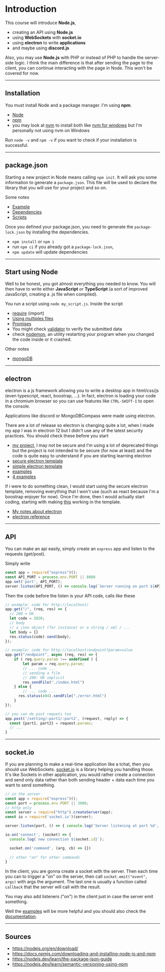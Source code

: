 # Introduction

This course will introduce **Node.js**,

* creating an API using **Node.js**
* using **WebSockets** with **socket.io**
* using **electron** to write **applications**
* and maybe using **discord.js**

Also, you may use **Node.js** with PHP or instead
of PHP to handle the server-side logic. I think the
main difference is that after sending the page to the
client, you can continue interacting with the page
in Node. This won't be covered for now.

<hr class="sr">

## Installation

You must install Node and a package manager. I'm using
**npm**.

* [Node](https://nodejs.org/en/download/)
* [npm](https://docs.npmjs.com/downloading-and-installing-node-js-and-npm)
* you may look at [nvm](https://github.com/nvm-sh/nvm)
  to install both like
  [nvm for windows](https://github.com/coreybutler/nvm-windows/releases)
  but I'm personally not using nvm on Windows

Run ``node -v`` and `npm -v` if you want to check if
your installation is successful.

<hr class="sl">

## package.json

Starting a new project in Node means calling
``npm init``. It will ask you some information to
generate a ``package.json``. This file will be used
to declare the library that you will use for your
project and so on.

Some notes

* [Example](base/example.md)
* [Dependencies](base/deps.md)
* [Scripts](base/scripts.md)

Once you defined your package.json, you need to generate
the ``package-lock.json`` by installing the dependencies.

* ``npm install`` or ``npm i``
* run ``npm ci`` if you already got a ``package-lock.json``,
* ``npm update`` will update dependencies

<hr class="sr">

## Start using Node

Well to be honest, you got almost everything you needed
to know. You will then have to write either **JavaScript**
or **TypeScript** (a sort of improved JavaScript, creating
a .js file when compiled).

You run a script using ``node my_script.js``. Inside
the script

* [require](base/require.md) (import)
* [Using multiples files](base/exports.md)
* [Promises](base/promises.md)
* You might check [validator](https://www.geeksforgeeks.org/how-to-validate-data-using-validator-module-in-node-js/)
  to verify the submitted data
* check [nodemon](https://www.npmjs.com/package/nodemon),
  an utility restarting your program when you changed
  the code inside or it crashed.

Other notes

* [mongoDB](base/db/mongo.md)

<hr class="sl">

## electron

electron is a js framework allowing you to write a desktop
app in html/css/js (even typescript, react, boostrap, ...).
In fact, electron is loading your code in a
chromium browser so you can use features like
``CTRL-SHIFT-I`` to open the console.

Applications like discord or MongoDBCompass were
made using electron.

There are a lot of release so electron is changing
quite a lot, when I made my app I was in electron
12 but I didn't use any of the latest security practices.
You should check these before you start

* [my project](https://github.com/lgs-games/prim/tree/master/version_js), I may not
  be secure and I'm using a lot of deprecated things but the project is not intended
  to be secure (for now at least) and the code is quite easy to understand
  if you are starting learning electron
* [secure electron template](https://github.com/reZach/secure-electron-template)
* [simple electron template](https://github.com/electron/electron-quick-start)
* [examples](https://github.com/hokein/electron-sample-apps)
* [4 examples](https://github.com/akabekobeko/examples-electron)

If i were to do something clean, I would start using
the secure electron template, removing everything
that I won't use (such as react because I'm a boostrap
enjoyer for now). Once I'm done, then I would actually
start coding, starting with making 
[this](https://github.com/binaryfunt/electron-seamless-titlebar-tutorial)
working in the template.

* [My notes about electron](electron/notes.md)
* [electron reference](electron/ref.md)

<hr class="sr">

## API

You can make an api easily, simply create an
``express`` app and listen to the requests (get/post).

Simply write 

```js
const app = require("express")();
const API_PORT = process.env.PORT || 8080
app.set('port', API_PORT);
server.listen(API_PORT, () => console.log(`Server running on port ${API_PORT}`));
```

Then the code before the listen is your API code,
calls like these

```js
// example: code for http://localhost/
app.get("/", (req, res) => {
  // 200 = OK
  let code = 2020;
  // body
  // a json object (for instance) or a string / xml / ...
  let body = {}
  res.status(code).send(body);
});

// example: code for http://localhost/endpoint?param=value
app.get("/endpoint", async (req, res) => {
    if ( req.query.param !== undefined ) {
        let param = req.query.param;
        // ... code ...
        // sending a file
        // 200: OK implicit
        res.sendFile("./index.html")
    } else {
        // ... code ...
      res.status(404).sendFile("./error.html")
    }
});

// you can do post requets too
app.post('/setting/:part1/:part2', (request, reply) => {
  const {part1, part2} = request.params;
  // ...
}
```

<hr class="sl">

## socket.io

If you are planning to make a real-time application like
a tchat, then you should use WebSockets. [socket.io](https://socket.io/)
is a library helping you handling those. It's like Sockets
in other application, you would rather create a connection
and send only data rather than both sending header + data
each time you want to send something.

````js
// in the server
const app = require("express")();
const port = process.env.PORT || 3000;
// http only
const server = require("http").createServer(app);
const io = require('socket.io')(server);

server.listen(port, () => { console.log('Server listening at port %d', port); });

io.on('connect', (socket) => {
  console.log(`new connection ${socket.id}`);

  socket.on('command', (arg, cb) => {})
  
  // other "on" for other commands
}
````

In the client, you are gonna create a socket with
the server. Then each time you can to trigger a "on"
on the server, then call ``socket.emit("event", args)``
with args the argument. The last one is usually a function
called ``callback`` that the server will call with the
result.

You may also add listeners ("on") in the client
just in case the server emit something.

Well the [examples](https://github.com/socketio/socket.io/tree/master/examples)
will be more helpful and you should also
check the [documentation](https://socket.io/get-started/).

<hr class="sr">

## Sources

* <https://nodejs.org/en/download/>
* <https://docs.npmjs.com/downloading-and-installing-node-js-and-npm>
* <https://nodejs.dev/learn/the-package-json-guide>
* <https://nodejs.dev/learn/semantic-versioning-using-npm>